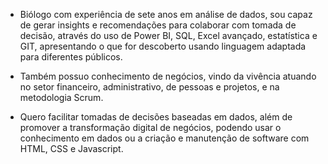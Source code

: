 - Biólogo com experiência de sete anos em análise de dados, sou capaz de gerar insights e recomendações para colaborar com tomada de decisão, através do uso de Power BI, SQL, Excel avançado, estatística e GIT, apresentando o que for descoberto usando linguagem adaptada para diferentes públicos.

- Também possuo conhecimento de negócios, vindo da vivência atuando no setor financeiro, administrativo, de pessoas e projetos, e na metodologia Scrum.

- Quero facilitar tomadas de decisões baseadas em dados, além de promover a transformação digital de negócios, podendo usar o conhecimento em dados ou a criação e manutenção de software com HTML, CSS e Javascript.
  


<!---
fossegui/fossegui is a ✨ special ✨ repository because its `README.md` (this file) appears on your GitHub profile.
You can click the Preview link to take a look at your changes.
--->
